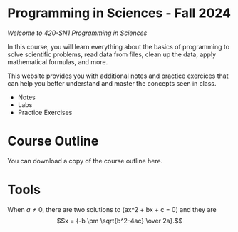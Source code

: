 # Programming in Sciences - Fall 2024
*Welcome to 420-SN1 Programming in Sciences*

In this course, you will learn everything about the basics of programming to solve scientific problems, read data from files, clean up the data, apply mathematical formulas, and more. 



This website provides you with additional notes and practice exercices that can help you better understand and master the concepts seen in class. 

- Notes
- Labs 
- Practice Exercises



# Course Outline

You can download a copy of the course outline here. 



# Tools
When $a \ne 0$, there are two solutions to \(ax^2 + bx + c = 0\) and they are
$$x = {-b \pm \sqrt{b^2-4ac} \over 2a}.$$

